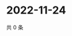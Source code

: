 # 2022-11-24

共 0 条

<!-- BEGIN WEIBO -->
<!-- 最后更新时间 Thu Nov 24 2022 16:19:02 GMT+0800 (China Standard Time) -->

<!-- END WEIBO -->
